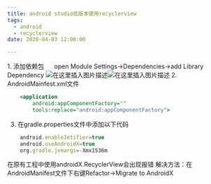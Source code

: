 ```yaml
---
title: android studio低版本使用recyclerview
tags:
  - android
  - recyclerview
date: 2020-04-03 12:00:00

---
```


﻿1. 添加依赖包 
&nbsp;&nbsp;&nbsp;&nbsp; open Module Settings→Dependencies→add Library Dependency
![在这里插入图片描述](https://img-blog.csdnimg.cn/20190714093004116.png?x-oss-process=image/watermark,type_ZmFuZ3poZW5naGVpdGk,shadow_10,text_aHR0cHM6Ly9ibG9nLmNzZG4ubmV0L3FxXzQxNTk5MzY2,size_16,color_FFFFFF,t_70)![在这里插入图片描述](https://img-blog.csdnimg.cn/20190714093101907.png?x-oss-process=image/watermark,type_ZmFuZ3poZW5naGVpdGk,shadow_10,text_aHR0cHM6Ly9ibG9nLmNzZG4ubmV0L3FxXzQxNTk5MzY2,size_16,color_FFFFFF,t_70)
2. AndroidMainfest.xml文件
```xml
	<application
		android:appComponentFactory=""
        tools:replace="android:appComponentFactory">
```
3. 在gradle.properties文件中添加以下代码
```javascript
	android.enableJetifier=true
	android.useAndroidX=true
	org.gradle.jvmargs=-Xmx1536m
```

在原有工程中使用androidX.RecyclerView会出现报错
解决方法：在AndroidManifest文件下右键Refactor→Migrate to AndroidX 
